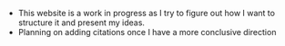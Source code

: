 - This website is a work in progress as I try to figure out how I want to structure it and present my ideas.
- Planning on adding citations once I have a more conclusive direction
